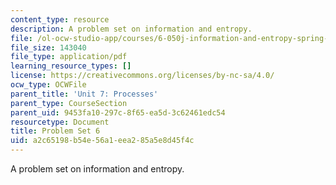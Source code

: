 ```yaml
---
content_type: resource
description: A problem set on information and entropy.
file: /ol-ocw-studio-app/courses/6-050j-information-and-entropy-spring-2008/a2c65198b54e56a1eea285a5e8d45f4c_MIT6_050JS08_ps_06.pdf
file_size: 143040
file_type: application/pdf
learning_resource_types: []
license: https://creativecommons.org/licenses/by-nc-sa/4.0/
ocw_type: OCWFile
parent_title: 'Unit 7: Processes'
parent_type: CourseSection
parent_uid: 9453fa10-297c-8f65-ea5d-3c62461edc54
resourcetype: Document
title: Problem Set 6
uid: a2c65198-b54e-56a1-eea2-85a5e8d45f4c
---
```

A problem set on information and entropy.